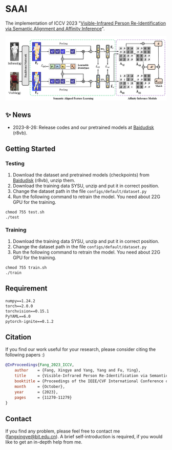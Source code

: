 # SAAI
The implementation of ICCV 2023 "[Visible-Infrared Person Re-Identification via Semantic Alignment and Affinity Inference]()".

![框架](images/framework.png)

## :sparkles: News
- 2023-8-26: Release codes and our pretrained models at [Baidudisk](https://pan.baidu.com/s/15dLeBPIzGpi7GG0TMUzkkg?pwd=iccv) (r8vb).


## Getting Started

### Testing

1. Download the dataset and pretrained models (checkpoints) from [Baidudisk](https://pan.baidu.com/s15dLeBPIzGpi7GG0TMUzkkg?pwd=iccv) (r8vb), unzip them.
2. Download the training data SYSU, unzip and put it in correct position.
3. Change the dataset path in the file `configs/default/dataset.py`
4. Run the following command to retrain the model. You need about 22G GPU for the training.

```shell
chmod 755 test.sh
./test
```

### Training

1. Download the training data SYSU, unzip and put it in correct position.
2. Change the dataset path in the file `configs/default/dataset.py`
3. Run the following command to retrain the model. You need about 22G GPU for the training.

```shell
chmod 755 train.sh
./train
```

## Requirement
```
numpy==1.24.2
torch==2.0.0
torchvision==0.15.1
PyYAML==6.0
pytorch-ignite==0.1.2
```


## Citation
If you find our work useful for your research, please consider citing the following papers :)

```bibtex
@InProceedings{Fang_2023_ICCV,
    author    = {Fang, Xingye and Yang, Yang and Fu, Ying},
    title     = {Visible-Infrared Person Re-Identification via Semantic Alignment and Affinity Inference},
    booktitle = {Proceedings of the IEEE/CVF International Conference on Computer Vision (ICCV)},
    month     = {October},
    year      = {2023},
    pages     = {11270-11279}
}
``` 

## Contact
If you find any problem, please feel free to contact me (fangxingye@bit.edu.cn). A brief self-introduction is required, if you would like to get an in-depth help from me.